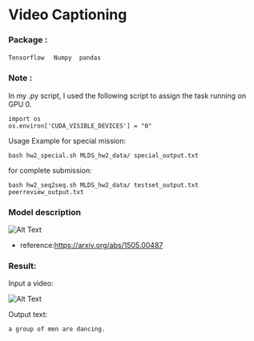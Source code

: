 # Video Captioning
### Package : 
`Tensorflow` &nbsp; ` Numpy`  &nbsp;` pandas` &nbsp;

### Note :
In my .py script, I used the following script to assign the task running on GPU 0.<br>

```
import os
os.environ['CUDA_VISIBLE_DEVICES'] = "0"
```

Usage Example for special mission:<br>
```
bash hw2_special.sh MLDS_hw2_data/ special_output.txt
```

for complete submission:<br>
```
bash hw2_seq2seq.sh MLDS_hw2_data/ testset_output.txt peerreview_output.txt
```
### Model description
![Alt Text](https://github.com/thtang/ADLxMLDS2017/blob/master/hw2/S2VTarchitecture.png)
* reference:https://arxiv.org/abs/1505.00487
### Result:
Input a video:<br>

![Alt Text](https://github.com/thtang/ADLxMLDS2017/blob/master/hw2/video_2.gif)

Output text:
```
a group of men are dancing. 
```
